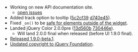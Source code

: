 * Working on new API documentation site.
  * [open issues](https://github.com/jquery/api.jqueryui.com/issues)
* Added track option to tooltip ([5c2cf39](https://github.com/jquery/jquery-ui/commit/5c2cf39dff34b4598b214b1a2a1f3b48d15f0366) [d740e45](https://github.com/jquery/jquery-ui/commit/d740e450aa7bd8a4f254f0268d74636d5920c60a)).
* Fixed `_on()` to be [safe for elements outside of the widget](https://bugs.jqueryui.com/ticket/8385).
* Landed jQuery Color 2.0.0pre ([13d560b](https://github.com/jquery/jquery-ui/commit/13d560b8f05a8eedbf28851824fe639a254f9fd0) [730446e](https://github.com/jquery/jquery-ui/commit/730446edcaae94549e4a33cd7b791e22db278763)).
  * Will land 2.0.0 final when released (before UI 1.9.0 final).
* [Released 1.9.0-beta.1](http://blog.jqueryui.com/2012/06/jquery-ui-1-9-beta/).
* [Updated copyright to jQuery Foundation](https://github.com/jquery/jquery-ui/commit/a4534bb993887236849adff9da2f43a51fc3df1f).
